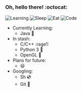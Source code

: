 ### Oh, hello there! :octocat:
![Learning](https://img.shields.io/badge/learning-in%20process-success)
![Sleep](https://img.shields.io/badge/sleep-8%20hrs-green)
![Eat](https://img.shields.io/badge/eat-1%20hr-yellow)
![Code](https://img.shields.io/badge/code-15%20hrs-red)

- Currently Learning:
  - Java :hamster:
- In stash:
  - C/C++ :rage1:
  - Python 3 :snake:
  - OpenGL :volcano:
- Plans for future:
  * :smiley:
- Googling:
  - Sh :cd:
  - Git :see_no_evil:
